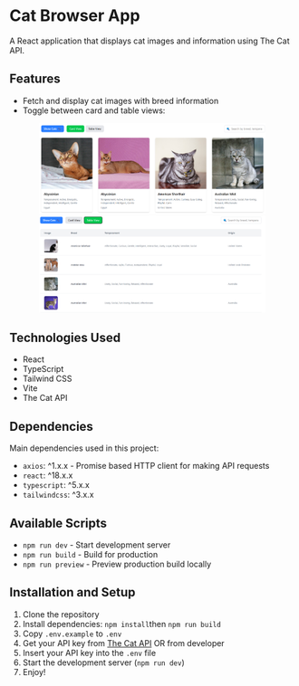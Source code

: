 # Cat Browser App

A React application that displays cat images and information using The Cat API.

## Features

- Fetch and display cat images with breed information
- Toggle between card and table views:

<div align="center">
  <img src="./src/assets/card.png" alt="Card View" width="400"/>
  <img src="./src/assets/table.png" alt="Table View" width="400"/>
</div>

## Technologies Used

- React
- TypeScript
- Tailwind CSS
- Vite
- The Cat API

## Dependencies

Main dependencies used in this project:

- `axios`: ^1.x.x - Promise based HTTP client for making API requests
- `react`: ^18.x.x
- `typescript`: ^5.x.x
- `tailwindcss`: ^3.x.x

## Available Scripts

- `npm run dev` - Start development server
- `npm run build` - Build for production
- `npm run preview` - Preview production build locally

## Installation and Setup

1. Clone the repository
2. Install dependencies: `npm install`then `npm run build`
3. Copy `.env.example` to `.env`
4. Get your API key from [The Cat API](https://thecatapi.com/) OR from developer
5. Insert your API key into the `.env` file
6. Start the development server (`npm run dev`)
7. Enjoy!
